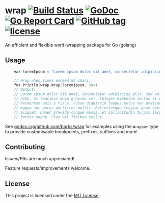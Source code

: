 # wrap [![Build Status](https://travis-ci.org/bbrks/wrap.svg)](https://travis-ci.org/bbrks/wrap) [![GoDoc](https://godoc.org/github.com/bbrks/wrap?status.svg)](https://godoc.org/github.com/bbrks/wrap) [![Go Report Card](https://goreportcard.com/badge/github.com/bbrks/wrap)](https://goreportcard.com/report/github.com/bbrks/wrap) [![GitHub tag](https://img.shields.io/github/tag/bbrks/wrap.svg)](https://github.com/bbrks/wrap/releases) [![license](https://img.shields.io/github/license/bbrks/wrap.svg)](https://github.com/bbrks/wrap/blob/master/LICENSE)

An efficient and flexible word-wrapping package for Go (golang)

## Usage

[embedmd]:# (wrap_test.go /\tvar loremIpsum/ /tellus.\n/)
```go
	var loremIpsum = "Lorem ipsum dolor sit amet, consectetur adipiscing elit. Sed vulputate quam nibh, et faucibus enim gravida vel. Integer bibendum lectus et erat semper fermentum quis a risus. Fusce dignissim tempus metus non pretium. Nunc sagittis magna nec purus porttitor mollis. Pellentesque feugiat quam eget laoreet aliquet. Donec gravida congue massa, et sollicitudin turpis lacinia a. Fusce non tortor magna. Cras vel finibus tellus."

	// Wrap when lines exceed 80 chars.
	fmt.Println(wrap.Wrap(loremIpsum, 80))
	// Output:
	// Lorem ipsum dolor sit amet, consectetur adipiscing elit. Sed vulputate quam
	// nibh, et faucibus enim gravida vel. Integer bibendum lectus et erat semper
	// fermentum quis a risus. Fusce dignissim tempus metus non pretium. Nunc sagittis
	// magna nec purus porttitor mollis. Pellentesque feugiat quam eget laoreet
	// aliquet. Donec gravida congue massa, et sollicitudin turpis lacinia a. Fusce non
	// tortor magna. Cras vel finibus tellus.
```

See [godoc.org/github.com/bbrks/wrap](https://godoc.org/github.com/bbrks/wrap) for examples using the `Wrapper` type to provide customisable breakpoints, prefixes, suffixes and more!

## Contributing

Issues/PRs are much appreciated!

Feature requests/improvements welcome.

## License
This project is licensed under the [MIT License](LICENSE.md).
